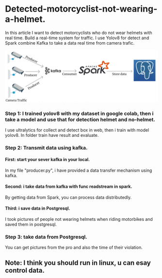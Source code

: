 # Detected-motorcyclist-not-wearing-a-helmet.
In this article I want to detect motorcyclists who do not wear helmets with real time. Build a real-time system for traffic. I use Yolov8 for detect and Spark combine Kafka to take a data real time from camera trafic.

![Flow Work](image/flow_Work.png)

### Step 1: I trained yolov8 with my dataset in google colab, then i take a model and use that for detection helmet and no-helmet.
I use ultralytics for collect and detect box in web, then i train with model yolov8. In folder train have result and evaluate.

### Step 2: Transmit data using kafka.
#### First: start your sever kafka in your local.
In my file "producer.py", i have provided a data transfer mechanism using kafka.
#### Second: i take data from kafka with func readstream in spark.
By getting data from Spark, you can process data distributedly.
#### Third: i save data in Postgresql.
I took pictures of people not wearing helmets when riding motorbikes and saved them in postgresql.
### Step 3: take data from Postgresql.
You can get pictures from the pro and also the time of their violation.
## Note: I think you should run in linux, u can esay control data.
 